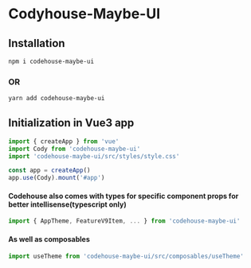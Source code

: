 # Codyhouse-Maybe-UI

## Installation

```bash
npm i codehouse-maybe-ui
```

### OR

```bash
yarn add codehouse-maybe-ui
```

## Initialization in Vue3 app

```javascript
import { createApp } from 'vue'
import Cody from 'codehouse-maybe-ui'
import 'codehouse-maybe-ui/src/styles/style.css'

const app = createApp()
app.use(Cody).mount('#app')
```

#### Codehouse also comes with types for specific component props for better intellisense(typescript only)

```javascript
import { AppTheme, FeatureV9Item, ... } from 'codehouse-maybe-ui'
```

#### As well as composables

```javascript
import useTheme from 'codehouse-maybe-ui/src/composables/useTheme'
```
